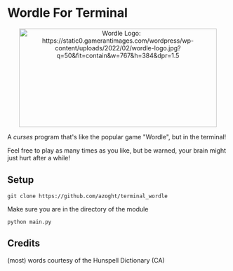 # Wordle For Terminal

<div style="text-align:center"><img src="https://static0.gamerantimages.com/wordpress/wp-content/uploads/2022/02/wordle-logo.jpg?q=50&fit=contain&w=767&h=384&dpr=1.5" alt="Wordle Logo: https://static0.gamerantimages.com/wordpress/wp-content/uploads/2022/02/wordle-logo.jpg?q=50&fit=contain&w=767&h=384&dpr=1.5" width="450" height="225"/></div>

A *curses* program that's like the popular game "Wordle", but in the terminal!

Feel free to play as many times as you like, but be warned, your brain might just hurt after a while!

## Setup

`git clone https://github.com/azoght/terminal_wordle`

Make sure you are in the directory of the module

`python main.py`

## Credits

(most) words courtesy of the Hunspell Dictionary (CA)
